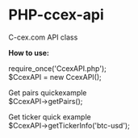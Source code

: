 PHP-ccex-api
============

C-cex.com API class

**How to use:**

require_once('CcexAPI.php');  
$CcexAPI = new CcexAPI();

Get pairs quickexample  
$CcexAPI->getPairs();

Get ticker quick example  
$CcexAPI->getTickerInfo('btc-usd');
